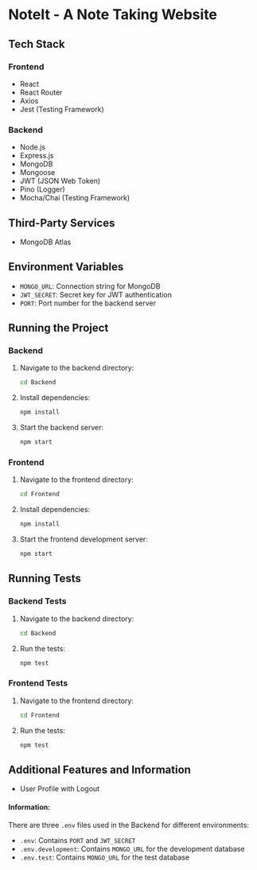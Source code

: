 # NoteIt - A Note Taking Website

## Tech Stack

### Frontend
- React
- React Router
- Axios
- Jest (Testing Framework)

### Backend
- Node.js
- Express.js
- MongoDB
- Mongoose
- JWT (JSON Web Token)
- Pino (Logger)
- Mocha/Chai (Testing Framework)

## Third-Party Services
- MongoDB Atlas
  
## Environment Variables

- `MONGO_URL`: Connection string for MongoDB
- `JWT_SECRET`: Secret key for JWT authentication
- `PORT`: Port number for the backend server

## Running the Project

### Backend

1. Navigate to the backend directory:
    ```sh
    cd Backend
    ```

2. Install dependencies:
    ```sh
    npm install
    ```

3. Start the backend server:
    ```sh
    npm start
    ```

### Frontend

1. Navigate to the frontend directory:
    ```sh
    cd Frontend
    ```

2. Install dependencies:
    ```sh
    npm install
    ```

3. Start the frontend development server:
    ```sh
    npm start
    ```

## Running Tests

### Backend Tests

1. Navigate to the backend directory:
    ```sh
    cd Backend
    ```

2. Run the tests:
    ```sh
    npm test
    ```

### Frontend Tests

1. Navigate to the frontend directory:
    ```sh
    cd Frontend
    ```

2. Run the tests:
    ```sh
    npm test
    ```

## Additional Features and Information

- User Profile with Logout
  
#### Information:
There are three `.env` files used in the Backend for different environments:
- `.env`: Contains `PORT` and `JWT_SECRET`
- `.env.development`: Contains `MONGO_URL` for the development database
- `.env.test`: Contains `MONGO_URL` for the test database
